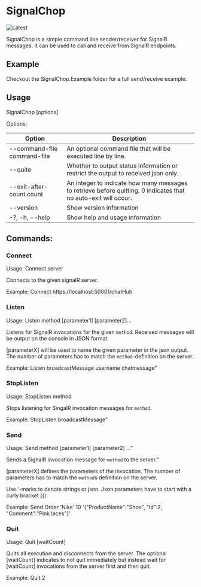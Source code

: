 # SignalChop

![Latest](https://github.com/ChristophHornung/SignalChop/workflows/.NET%20Core/badge.svg)

SignalChop is a simple command line sender/receiver for SignalR messages. It can be used to call and receive from SignalR endpoints.

## Example
Checkout the SignalChop.Example folder for a full send/receive example.

## Usage

  SignalChop [options]

Options:

 | Option | Description |
 | --- | --- |
 | --command-file command-file             | An optional command file that will be executed line by line. |
 | --quite                                 | Whether to output status information or restrict the output to received json only. |
 | --exit-after-count count                | An integer to indicate how many messages to retrieve before quitting. 0 indicates that no auto-exit will occur. |
 | --version                               | Show version information |
 | -?, -h, --help                          | Show help and usage information |
  
## Commands:
  
### Connect
Usage: Connect server

Connects to the given signalR server.

Example: Connect https://localhost:50001/chatHub
  
### Listen
Usage: Listen method [parameter1] [parameter2]...

Listens for SignalR invocations for the given `method`. Received messages will be output on the console in JSON format.

[parameterX] will be used to name the given parameter in the json output. The number of parameters has to match the `method`-definition on the server.

Example: Listen broadcastMessage username chatmessage"
  
### StopListen
Usage: StopListen method

Stops listening for SingalR invocation messages for `method`.

Example: StopListen broadcastMessage"

### Send
Usage: Send method [parameter1] [parameter2] ..."

Sends a SignalR invocation message for `method` to the server."

[parameterX] defines the parameters of the invocation. The number of parameters has to match the `method`s definition on the server.

Use '-marks to denote strings or json. Json parameters have to start with a curly bracket ({).

Example: Send Order 'Nike' 10 '{\"ProductName\":\"Shoe\", \"Id\":2, \"Comment\":\"Pink laces\"}'

### Quit
Usage: Quit [waitCount]

Quits all execution and disconnects from the server.
The optional [waitCount] indicates to not quit immediately but instead wait for [waitCount] invocations from the server first and then quit.

Example: Quit 2
